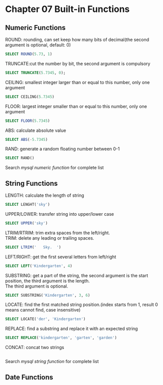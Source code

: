 # Chapter 07 Built-in Functions

## Numeric Functions
ROUND: rounding, can set keep how many bits of decimal(the second argument is optional, default: 0)
``` sql
SELECT ROUND(5.73, 1)
```

TRUNCATE:cut the number by bit, the second argument is compulsory
``` sql
SELECT TRUNCATE(5.7345, 0);
```

CEILING: smallest integer larger than or equal to this number, only one argument
``` sql
SELECT CEILING(5.7345)
```

FLOOR: largest integer smaller than or equal to this number, only one argument
``` sql
SELECT FLOOR(5.7345)
```

ABS: calculate absolute value
``` sql
SELECT ABS(-5.7345)
```

RAND: generate a random floating number between 0-1
``` sql
SELECT RAND()
```
Search *mysql numeric function* for complete list

## String Functions
LENGTH: calculate the length of string
``` sql
SELECT LENGHT('sky')
```

UPPER/LOWER: transfer string into upper/lower case
``` sql
SELECT UPPER('sky')
```

LTRIM/RTRIM: trim extra spaces from the left/right.  
TRIM: delete any leading or trailing spaces. 
``` sql
SELECT LTRIM('   Sky.  ')
```

LEFT/RIGHT: get the first several letters from left/right  
``` sql
SELECT LEFT('Kindergarten', 4)
```

SUBSTRING: get a part of the string, the second argument is the start position, the third argument is the length.  
The third argument is optional.
``` sql
SELECT SUBSTRING('Kindergarten', 3, 6)
```

LOCATE: find the first matched string position.(index starts from 1, result 0 means cannot find, case insensitive)
``` sql
SELECT LOCATE('der', 'Kindergarten')
```

REPLACE: find a substring and replace it with an expected string
``` sql
SELECT REPLACE('kindergarten', 'garten', 'garden')
```

CONCAT: concat two strings
``` sql

```
Search *mysql string function* for complete list

## Date Functions

